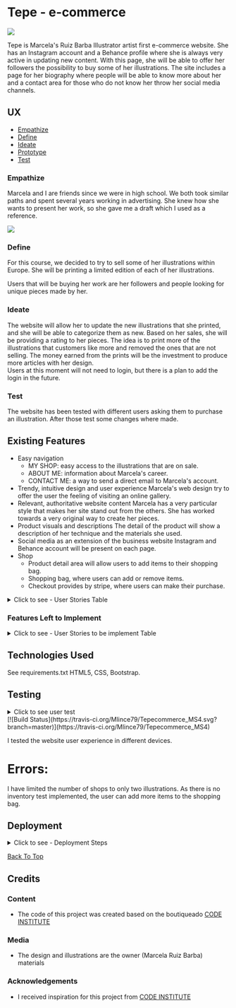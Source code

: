 # Tepe - e-commerce

<img src="https://raw.githubusercontent.com/Mlince79/Tepecommerce_MS4/master/site/documentation/static/img/laptop-tablet-phone-pc.jpg" style="margin: 0;">

Tepe is Marcela's Ruiz Barba Illustrator artist first e-commerce website. She has an Instagram account and a Behance profile where she is always very active in updating new content.
With this page, she will be able to offer her followers the possibility to buy some of her illustrations. 
The site includes a page for her biography where people will be able to know more about her and a contact area for those who do not know her throw her social media channels.  

## UX

  * [Empathize](#Empathize)
  * [Define](#Define)
  * [Ideate](#Ideate)
  * [Prototype](#Prototype)
  * [Test](#Test)

### Empathize

Marcela and I are friends since we were in high school. We both took similar paths and spent several years working in advertising. 
She knew how she wants to present her work, so she gave me a draft which I used as a reference. 

<img src="https://raw.githubusercontent.com/Mlince79/Tepecommerce_MS4/master/site/documentation/static/img/draft.jpg" style="margin: 0;">

### Define

For this course, we decided to try to sell some of her illustrations within Europe. She will be printing a limited edition of each of her illustrations.

Users that will be buying her work are her followers and people looking for unique pieces made by her.

### Ideate

The website will allow her to update the new illustrations that she printed, and she will be able to categorize them as new. 
Based on her sales, she will be providing a rating to her pieces. 
The idea is to print more of the illustrations that customers like more and removed the ones that are not selling. 
The money earned from the prints will be the investment to produce more articles with her design.  
Users at this moment will not need to login, but there is a plan to add the login in the future. 

### Test 

The website has been tested with different users asking them to purchase an illustration. After those test some changes where made. 

## Existing Features
* Easy navigation
    - MY SHOP: easy access to the illustrations that are on sale.
    - ABOUT ME: information about Marcela's career. 
    - CONTACT ME: a way to send a direct email to Marcela's account.
* Trendy, intuitive design and user experience
Marcela's web design try to offer the user the feeling of visiting an online gallery. 
* Relevant, authoritative website content
Marcela has a very particular style that makes her site stand out from the others. She has worked towards a very original way to create her pieces. 
* Product visuals and descriptions
The detail of the product will show a description of her technique and the materials she used. 
* Social media as an extension of the business website
Instagram and Behance account will be present on each page.
* Shop
    - Product detail area will allow users to add items to their shopping bag.
    - Shopping bag, where users can add or remove items.
    - Checkout provides by stripe, where users can make their purchase.

<details>
    <summary>Click to see - User Stories Table</summary>

&nbsp;

User story ID | As a | Want to be able to... | So that I can...
--------------|---------|------------------------|-----------------
|             ||        **Viewing and Navegation**            ||
1 - | Shopper | View a list of illustrations | Select some to purchase
2 - | Shopper | View individual product details | Identify the price, description, product rating, illustration image
3 - | Shopper | Easily view the total of my purchase at any time | See how much I want to spend
|             || **Purchasing and Checkout** ||
4 - | Shopper | Easily select the quantity of a product when purchasing it. | Ensure I do not accidentally select the wrong product or quantity
5 - | Shopper | View items in my bag to be bought	| Identify the total cost of my articles and all items I will receive
6 - | Shopper | Adjust the number of individual items in my bag | Easily make changes to my purchase before checkout
7 - | Shopper | Easily enter my payment information | Check out quickly and with no hassles
8 - | Shopper | Feel my personal and payment information is safe and secure | Confidently provide the needed information to make a purchase 
9 - | Shopper | View an order confirmation after checkout | Verify that I haven't created any mistakes
10 - | Shopper | Receive an email confirmation after checking out | Keep the proof of what I've purchased for my records
|             || **Admin and Store Management** ||           |
11 - | Store Owner | Add an illustration | Add new illustrations in my web-shop
12 - | Store Owner | Edit/Update an illustration | Change image, prices and description
13 - | Store Owner | Delete an illustration | Remove illustrations that are sold out
</details>

### Features Left to Implement
<details>
    <summary>Click to see - User Stories to be implement Table</summary>

&nbsp;
User story ID | As a | Want to be able to... | So that I can...
--------------|---------|------------------------|-----------------
|                 || **Registration and User Accounts**	||		       |
1 | Site User | Easily register for an account | Have a personal account and be able to view my profile
2 | Site User | Easily login and logout | Access my personal information 
3 | Site User | Easily recover my password in case i forget it | Recover access to my account
4 | Site User | Receive an email confirmation after registering | Verify that my account registration was successful 
5 | Site User | Have a personalized user profile | View my order history and order confirmations, and save my payment information
</details>

## Technologies Used
See requirements.txt
HTML5, CSS, Bootstrap.

## Testing
<details>
    <summary>Click to see user test</summary>

***Base Html***
- Display logo image.
- Display menu and active links after hover and after a click.
Display social media, Instagram and Behance and confirm active hover and working links opening a separate page. 

***Home***
- Display home image.

***My Shop***
- Display illustrations images. 
- Display button to sort illustrations by Price Low-High, Most Popular and New Illustrations.
- Confirm the functionality of the sort illustrations button.
- Confirm the display overlay is working on each image and showing the complete and correct information.

***My Shop/detail product***
- Display image illustration correctly.
- Display all the information about the piece correctly: name, price, size, rating, description.
- Display quantity button and be sure that customers can only allow buying 2 of each image. 
- Confirm that buttons Keep Shopping and Add to the bag are working. 
- Confirm those toast messages appears when adding a new item and when adding more items. 
- Confirm checkout outline border appears after adding the first item in the shopping bag. 
- Confirm checkout button is displayed and working correctly and showing the correct amount. 

***Bag***
- Shopping bag will display all the illustrations added to the bag. 
- Show: title, size, price quantity and subtotal of each image. 
- Show the correct total order amount to be pay, delivery cost and total, including delivery cost.
- Keep shopping and secure checkout button working. 

***Checkout***
- Checkout form displays correctly.
- Order summary shows the total amount of items. 
- Item includes name, size, quantity and subtotal: order total, delivery and total, including delivery cost. 
- The form has all the required fields. And show with a (*) the ones mandatory.
- Details: Full name and Email Address.
- Delivery: Phone number, Street Address 1 and 2, Town or City, Country, State or Locality Postal Code
- Country - Display all the nations. 
- Payment 
- Complete the order and adjust the bag button shows correctly and are working. 
- The message that shows the amount of money that will be a charge is displayed correctly and in red. 

***Checkout success***
- Order information is displayed. 
- A notification that an email has been sent is shown as well. 
- Toast message is displayed.
- Link to go-to products is displayed and working. 

***About***
- Display Marcelas illustration image.
- Display text.

***Contact***
- Display illustration image.
- Display form to contact. 
- Verification fields are active.
- Submit button working. 

***For the owner of the website***
- Will have access to products/add/ 
- Available login. A toast message will be shown after a successful login. 
- Access direct to Product Management, where the owner will be able to add new products by filling out the form. 
- Buttons of Cancel, Add Product, Sign Out will be active. 
- Cancel = Will redirect owner to the products section.
- Add Product = Will add a new product. 
- Sign Out = Owner will be able to logout. 
- Products section. The owner will be able to see her account active. On click, a dropdown will be displayed to have access to Product Management and logout. 
- The owner can edit or delete illustrations in the products detail page. 
- Sign out page, the owner will be able to logout or to go back to product management. After signing out, the owner will get a toast message and redirect to the homepage. 


</details>
[![Build Status](https://travis-ci.org/Mlince79/Tepecommerce_MS4.svg?branch=master)](https://travis-ci.org/Mlince79/Tepecommerce_MS4)

I tested the website user experience in different devices. 

# Errors: 
I have limited the number of shops to only two illustrations. As there is no inventory test implemented, the user can add more items to the shopping bag. 

## Deployment

<details>
    <summary>Click to see - Deployment Steps </summary>

### Local Development
* I used the gitpod-full-template from CODE INSTITUTE.
* Created my repository in Github. 
* I then opened my Gitpod to create my workspace there. 
    - I installed django 
    - And created my project 
* Created my .gitingore file and added the following:
    - env.py
    - *.sqlite3
    - *.pyc
    - __pychache__
* Create a env.py file to have my SECRET_KEY
* Did changes in settings.py
    * DEVELOPMENT=True
* Run `python3 manage.py runserver`
* I ran the initial migration and created a superuser to log into the admin. 
* Did the initial commit to Github.


### Stripe Payment in Local Development
* Set up a Stipe account
* Add js stripe code block
* The following keys should be add to env.py and Config Vars in Heroku 
    * STRIPE_PUBLIC_KEY=(From the test API key
    * STRIPE_SECRET_KEY=(From the test API key)
    * STRIPE_WH_SECRET=(From the endpoint made for Heroku)
* I made test to confirm that the pyment has succed. 


### Setting Up Email Google
* 2-step verification needs to be set, to create an app password specific to our Django app to allow to authenticate and use gmail account.
* Settings.py changes
if 'DEVELOPMENT' in os.environ:
    EMAIL_BACKEND = 'django.core.mail.backends.console.EmailBackend'
    DEFAULT_FROM_EMAIL = 'boutiqueado@example.com'
else:
    EMAIL_BACKEND = 'django.core.mail.backends.smtp.EmailBackend'
    EMAIL_USE_TLS = True
    EMAIL_PORT = 587
    EMAIL_HOST = 'smtp.gmail.com'
    EMAIL_HOST_USER = os.environ.get('EMAIL_HOST_USER')
    EMAIL_HOST_PASSWORD = os.environ.get('EMAIL_HOST_PASS')
    DEFAULT_FROM_EMAIL = os.environ.get('EMAIL_HOST_USER')



### Deploy to Heroku
* Create a new app in Heroku
* In the Heroku website create a PostgreSQL
* Include it in env.py and include it in config.vars as DATABASE_URL=(Heroku database URI)
* Install dj_database_url, and psycopg2, gunicorn
* Settings.py

if 'DATABASE_URL' in os.environ:
    DATABASES = {
        'default' : dj_database_url.parse(os.environ.get('DATABASE_URL'))
    }
else:
    DATABASES = {
        'default': {
            'ENGINE': 'django.db.backends.sqlite3',
            'NAME':  os.path.join(BASE_DIR, 'db.sqlite3'),
        }
    }

DEBUG = development

if os.environ.get('DEVELOPMENT'):
    development = True
else:
    development = False


ALLOWED_HOSTS = [os.environ.get('HEROKU_HOSTNAME'), 'localhost']

* Create Procfile 
* Add Stripe -> Developers -> Webhooks endpoint
* Set your other config vars
    * DATABASE_URL
    * EMAIL_HOST_USER
    * EMAIL_HOST_PASSWORD
    * SECRET_KEY
    * STRIPE_PUBLIC_KEY
    * STRIPE_SECRET_KEY
    * STRIPE_WH_SECRET
* Conect App to GitHub


</details>

[Back To Top](#table-of-contents)
&nbsp;

## Credits

### Content
- The code of this project was created based on the boutiqueado [CODE INSTITUTE](https://github.com/ckz8780/boutique_ado_v1/tree/933797d5e14d6c3f072df31adf0ca6f938d02218)

### Media
- The design and illustrations are the owner (Marcela Ruiz Barba) materials
### Acknowledgements

- I received inspiration for this project from  [CODE INSTITUTE](https://github.com/ckz8780/boutique_ado_v1/tree/933797d5e14d6c3f072df31adf0ca6f938d02218)






